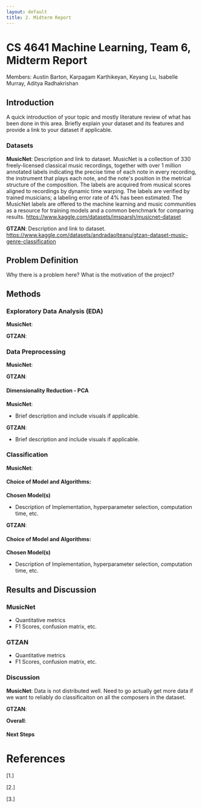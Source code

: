 ```yaml
---
layout: default
title: 2. Midterm Report
---
```

# CS 4641 Machine Learning, Team 6, Midterm Report
Members: Austin Barton, Karpagam Karthikeyan, Keyang Lu, Isabelle Murray, Aditya Radhakrishan

## Introduction
A quick introduction of your topic and mostly literature review of what has been done in this area. Briefly explain your dataset and its features and provide a link to your dataset if applicable.

### Datasets
**MusicNet**: Description and link to dataset.
MusicNet is a collection of 330 freely-licensed classical music recordings, together with over 1 million annotated labels indicating the precise time of each note in every recording, the instrument that plays each note, and the note's position in the metrical structure of the composition. The labels are acquired from musical scores aligned to recordings by dynamic time warping. The labels are verified by trained musicians; a labeling error rate of 4% has been estimated. The MusicNet labels are offered to the machine learning and music communities as a resource for training models and a common benchmark for comparing results.
https://www.kaggle.com/datasets/imsparsh/musicnet-dataset 

**GTZAN**: Description and link to dataset.
https://www.kaggle.com/datasets/andradaolteanu/gtzan-dataset-music-genre-classification 

## Problem Definition
Why there is a problem here? What is the motivation of the project? 

## Methods

### Exploratory Data Analysis (EDA)
**MusicNet**:

**GTZAN**:

### Data Preprocessing
**MusicNet**:

**GTZAN**:

#### Dimensionality Reduction - PCA
**MusicNet**:
- Brief description and include visuals if applicable.

**GTZAN**:
- Brief description and include visuals if applicable.

### Classification
**MusicNet**:
#### Choice of Model and Algorithms:
**Chosen Model(s)**
- Description of Implementation, hyperparameter selection, computation time, etc.

**GTZAN**:
#### Choice of Model and Algorithms:
**Chosen Model(s)**
- Description of Implementation, hyperparameter selection, computation time, etc.

## Results and Discussion

### MusicNet
- Quantitative metrics
- F1 Scores, confusion matrix, etc.

### GTZAN
- Quantitative metrics
- F1 Scores, confusion matrix, etc.

### Discussion
**MusicNet**: Data is not distributed well. Need to go actually get more data if we want to reliably do classificaiton on all the composers in the dataset.

**GTZAN**:

**Overall**:

#### Next Steps

# References
[1.]

[2.]

[3.]
